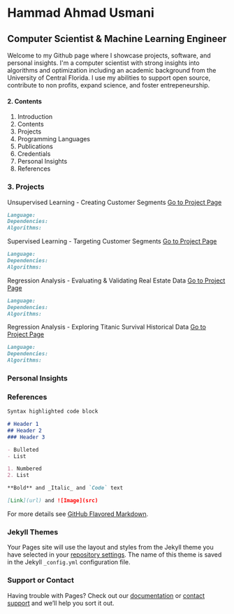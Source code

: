 # Hammad Ahmad Usmani
## Computer Scientist & Machine Learning Engineer

Welcome to my Github page where I showcase projects, software, and personal insights. I'm a computer scientist with strong insights into algorithms and optimization including an academic background from the University of Central Florida. I use my abilities to support open source, contribute to non profits, expand science, and foster entrepeneurship. 

#### 2. Contents

1. Introduction
2. Contents
3. Projects
4. Programming Languages
5. Publications
6. Credentials
7. Personal Insights
8. References

### 3. Projects

Unsupervised Learning - Creating Customer Segments
[Go to Project Page](https://hammad93.github.io/unsupervisedlearning)
```markdown
Language: 
Dependencies:
Algorithms:
```

Supervised Learning - Targeting Customer Segments
[Go to Project Page](https://hammad93.github.io/supervisedlearning)
```markdown
Language: 
Dependencies:
Algorithms:
```

Regression Analysis - Evaluating & Validating Real Estate Data
[Go to Project Page](https://hammad93.github.io/bostonhousing)
```markdown
Language: 
Dependencies:
Algorithms:
```

Regression Analysis - Exploring Titanic Survival Historical Data
[Go to Project Page](https://hammad93.github.io/titanic)
```markdown
Language: 
Dependencies:
Algorithms:
```

### Personal Insights


### References
```markdown
Syntax highlighted code block

# Header 1
## Header 2
### Header 3

- Bulleted
- List

1. Numbered
2. List

**Bold** and _Italic_ and `Code` text

[Link](url) and ![Image](src)
```

For more details see [GitHub Flavored Markdown](https://guides.github.com/features/mastering-markdown/).

### Jekyll Themes

Your Pages site will use the layout and styles from the Jekyll theme you have selected in your [repository settings](https://github.com/hammad93/hammad93.github.io/settings). The name of this theme is saved in the Jekyll `_config.yml` configuration file.

### Support or Contact

Having trouble with Pages? Check out our [documentation](https://help.github.com/categories/github-pages-basics/) or [contact support](https://github.com/contact) and we’ll help you sort it out.
